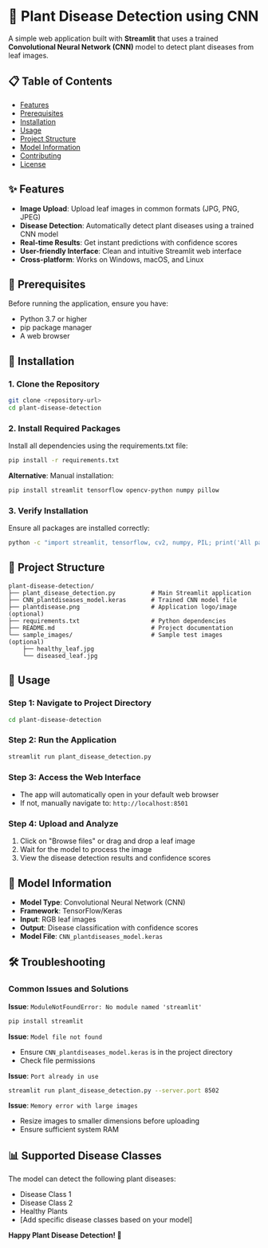# 🌿 Plant Disease Detection using CNN

A simple web application built with **Streamlit** that uses a trained **Convolutional Neural Network (CNN)** model to detect plant diseases from leaf images.

## 📋 Table of Contents
- [Features](#features)
- [Prerequisites](#prerequisites)
- [Installation](#installation)
- [Usage](#usage)
- [Project Structure](#project-structure)
- [Model Information](#model-information)
- [Contributing](#contributing)
- [License](#license)

## ✨ Features

- **Image Upload**: Upload leaf images in common formats (JPG, PNG, JPEG)
- **Disease Detection**: Automatically detect plant diseases using a trained CNN model
- **Real-time Results**: Get instant predictions with confidence scores
- **User-friendly Interface**: Clean and intuitive Streamlit web interface
- **Cross-platform**: Works on Windows, macOS, and Linux

## 🔧 Prerequisites

Before running the application, ensure you have:

- Python 3.7 or higher
- pip package manager
- A web browser

## 🚀 Installation

### 1. Clone the Repository
```bash
git clone <repository-url>
cd plant-disease-detection
```

### 2. Install Required Packages
Install all dependencies using the requirements.txt file:
```bash
pip install -r requirements.txt
```

**Alternative**: Manual installation:
```bash
pip install streamlit tensorflow opencv-python numpy pillow
```

### 3. Verify Installation
Ensure all packages are installed correctly:
```bash
python -c "import streamlit, tensorflow, cv2, numpy, PIL; print('All packages installed successfully!')"
```

## 📁 Project Structure

```
plant-disease-detection/
├── plant_disease_detection.py          # Main Streamlit application
├── CNN_plantdiseases_model.keras       # Trained CNN model file
├── plantdisease.png                    # Application logo/image (optional)
├── requirements.txt                    # Python dependencies
├── README.md                           # Project documentation
└── sample_images/                      # Sample test images (optional)
    ├── healthy_leaf.jpg
    └── diseased_leaf.jpg
```

## 🎯 Usage

### Step 1: Navigate to Project Directory
```bash
cd plant-disease-detection
```

### Step 2: Run the Application
```bash
streamlit run plant_disease_detection.py
```

### Step 3: Access the Web Interface
- The app will automatically open in your default web browser
- If not, manually navigate to: `http://localhost:8501`

### Step 4: Upload and Analyze
1. Click on "Browse files" or drag and drop a leaf image
2. Wait for the model to process the image
3. View the disease detection results and confidence scores

## 🧠 Model Information

- **Model Type**: Convolutional Neural Network (CNN)
- **Framework**: TensorFlow/Keras
- **Input**: RGB leaf images
- **Output**: Disease classification with confidence scores
- **Model File**: `CNN_plantdiseases_model.keras`

## 🛠️ Troubleshooting

### Common Issues and Solutions

**Issue**: `ModuleNotFoundError: No module named 'streamlit'`
```bash
pip install streamlit
```

**Issue**: `Model file not found`
- Ensure `CNN_plantdiseases_model.keras` is in the project directory
- Check file permissions

**Issue**: `Port already in use`
```bash
streamlit run plant_disease_detection.py --server.port 8502
```

**Issue**: `Memory error with large images`
- Resize images to smaller dimensions before uploading
- Ensure sufficient system RAM

## 📊 Supported Disease Classes

The model can detect the following plant diseases:
- Disease Class 1
- Disease Class 2
- Healthy Plants
- [Add specific disease classes based on your model]



**Happy Plant Disease Detection! 🌱**


